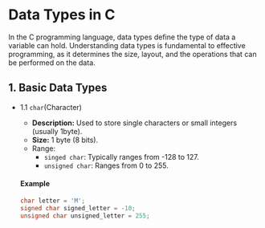 # Data Types in C

In the C programming language, data types define the type of data a variable can hold. Understanding data types is fundamental to effective programming, as it determines the size, layout, and the operations that can be performed on the data.

## 1. Basic Data Types

- 1.1 `char`(Character)

  * **Description:** Used to store single characters or small integers (usually 1byte).
  * **Size:** 1 byte (8 bits).
  * Range:
    * `singed char`: Typically ranges from -128 to 127.
    * `unsigned char`: Ranges from 0 to 255.

  #### Example

  ``` c
  char letter = 'M';
  signed char signed_letter = -10;
  unsigned char unsigned_letter = 255;
  ```
